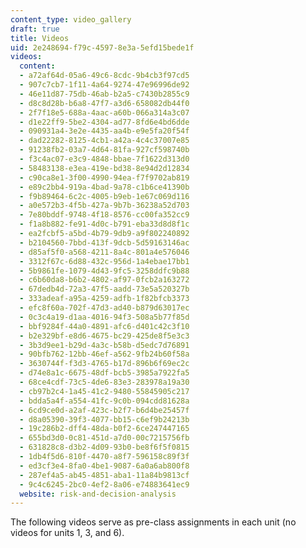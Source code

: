 ```yaml
---
content_type: video_gallery
draft: true
title: Videos
uid: 2e248694-f79c-4597-8e3a-5efd15bede1f
videos:
  content:
  - a72af64d-05a6-49c6-8cdc-9b4cb3f97cd5
  - 907c7cb7-1f11-4a64-9274-47e96996de92
  - 46e11d87-75db-46ab-b2a5-c7430b2855c9
  - d8c8d28b-b6a8-47f7-a3d6-658082db44f0
  - 2f7f18e5-688a-4aac-a60b-066a314a3c07
  - d1e22ff9-5be2-4304-ad77-8fd6e4bd6dde
  - 090931a4-3e2e-4435-aa4b-e9e5fa20f54f
  - dad22282-8125-4cb1-a42a-4c4c37007e85
  - 91238fb2-03a7-4d64-81fa-927cf598740b
  - f3c4ac07-e3c9-4848-bbae-7f1622d313d0
  - 58483138-e3ea-419e-bd38-8e94d2d12834
  - c90ca8e1-3f00-4990-94ea-f7f9702ab819
  - e89c2bb4-919a-4bad-9a78-c1b6ce41390b
  - f9b89464-6c2c-4005-b9eb-1e67c069d116
  - a0e572b3-4f5b-427a-9b7b-36238a52d703
  - 7e80bddf-9748-4f18-8576-cc00fa352cc9
  - f1a8b882-fe91-4d0c-b791-eba33d8d8f1c
  - ea2fcbf5-a5bd-4b79-9db9-a9f802240892
  - b2104560-7bbd-413f-9dcb-5d59163146ac
  - d85af5f0-a568-4211-8a4c-801a4e576046
  - 3312f67c-6d88-432c-956d-1a4ebae17bb1
  - 5b9861fe-1079-4d43-9fc5-3258ddfc9b88
  - c6b60da8-b6b2-4802-af97-0fcb2a163272
  - 67dedb4d-72a3-47f5-aadd-73e5a520327b
  - 333adeaf-a95a-4259-adfb-1f82bfcb3373
  - efc8f60a-702f-47d3-ad40-b879d63017ec
  - 0c3c4a19-d1aa-4016-94f3-508a5b77f85d
  - bbf9284f-44a0-4891-afc6-d401c42c3f10
  - b2e329bf-e8d6-4675-bc29-425de8f5e3c3
  - 3b3d9ee1-b29d-4a3c-b58b-d5edc7d76891
  - 90bfb762-12bb-46ef-a562-9fb24b60f58a
  - 3630744f-f3d3-4765-b17d-896b6f69ec2c
  - d74e8a1c-6675-48df-bcb5-3985a7922fa5
  - 68ce4cdf-73c5-4de6-83e3-283978a19a30
  - cb97b2c4-1a45-41c2-9480-55845905c217
  - bdda5a4f-a554-41fc-9c0b-094cdd81628a
  - 6cd9ce0d-a2af-423c-b2f7-b6d4be25457f
  - d8a05390-39f3-4077-bb15-c6ef9b24213b
  - 19c286b2-dff4-48da-b0f2-6ce247447165
  - 655bd3d0-0c81-451d-a7d0-00c7215756fb
  - 631828c8-d3b2-4d09-93b0-be8f6f5f0815
  - 1db4f5d6-810f-4470-a8f7-596158c89f3f
  - ed3cf3e4-8fa0-4be1-9087-6a0a6ab800f8
  - 287ef4a5-ab45-4851-aba1-11a84b9813cf
  - 9c4c6245-2bc0-4ef2-8a06-e74883641ec9
  website: risk-and-decision-analysis
---
```

The following videos serve as pre-class assignments in each unit (no videos for units 1, 3, and 6).